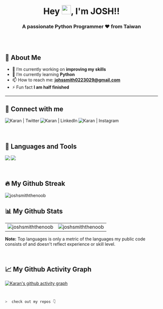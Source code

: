<h1 align="center">Hey <img src="https://media.giphy.com/media/hvRJCLFzcasrR4ia7z/giphy.gif" width="30px"/>, I'm JOSH!!</h1>

<h3 align="center">A passionate Python Programmer ❤ from Taiwan</h3>

<br>


<br>



## 💬 About Me

- 🔭 I’m currently working on **improving my skills**
- 🌱 I’m currently learning **Python**
- 📫 How to reach me: **johssmith0223029@gmail.com**
- ⚡ Fun fact **I am half finished**

---

## 🔗 Connect with me

<a href="https://twitter.com/karanchandekar1" target="_blank"><img align="left" alt="Karan | Twitter" src="https://skillicons.dev/icons?i=twitter" /></a>
<a href="https://www.linkedin.com/in/josh-smith-706891241" target="_blank"><img align="left" alt="Karan | LinkedIn" src="https://skillicons.dev/icons?i=linkedin" /></a>
<a href="https://www.instagram.com/karanchandekar21/" target="_blank"><img align="left" alt="Karan | Instagram" src="https://skillicons.dev/icons?i=instagram" /></a>

<br />
<br />
<br />

## 🚀 Languages and Tools

<img align="left" src="https://skillicons.dev/icons?i=python,html,css,git,github,vscode,opencv" /> <img align="left" src="https://img.icons8.com/color/opencv.png">

<br />
<br />
<br />

## 🔥 My Github Streak

<p><img src="https://github-readme-streak-stats.herokuapp.com/?user=joshsmiththenoob&theme=radical&hide_border=true" alt="joshsmiththenoob" /></p>

## 📊 My Github Stats

<table>
  <tr>
    <td><img src="https://github-readme-stats.vercel.app/api?username=joshsmiththenoob&show_icons=true&locale=en&theme=radical&hide_border=true" alt="joshsmiththenoob" /></td>
    <td><img src="https://github-readme-stats.vercel.app/api/top-langs?username=joshsmiththenoob&show_icons=true&locale=en&layout=compact&theme=radical&hide_border=true" alt="joshsmiththenoob" /></td
  </tr>
</table>

<b>Note:</b> Top languages is only a metric of the languages my public code consists of and doesn't reflect experience or skill level.
    
<br />
    

    
## 📈 My Github Activity Graph
[![Karan's github activity graph](https://github-readme-activity-graph.cyclic.app/graph?username=joshsmiththenoob&theme=react-dark)](https://github.com/KaranChandekar/github-readme-activity-graph)
  
<br />
    
```zsh
>  check out my repos 👇
```
